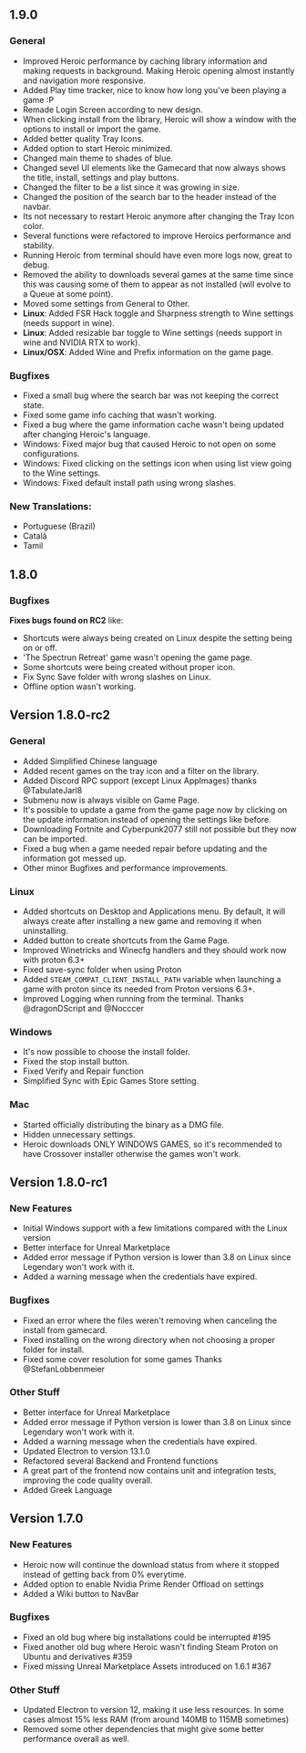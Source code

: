 ## 1.9.0

### General
- Improved Heroic performance by caching library information and making requests in background. Making Heroic opening almost instantly and navigation more responsive.
- Added Play time tracker, nice to know how long you've been playing a game :P
- Remade Login Screen according to new design.
- When clicking install from the library, Heroic will show a window with the options to install or import the game.
- Added better quality Tray Icons.
- Added option to start Heroic minimized.
- Changed main theme to shades of blue.
- Changed sevel UI elements like the Gamecard that now always shows the title, install, settings and play buttons.
- Changed the filter to be a list since it was growing in size.
- Changed the position of the search bar to the header instead of the navbar.
- Its not necessary to restart Heroic anymore after changing the Tray Icon color.
- Several functions were refactored to improve Heroics performance and stability.
- Running Heroic from terminal should have even more logs now, great to debug.
- Removed the ability to downloads several games at the same time since this was causing some of them to appear as not installed (will evolve to a Queue at some point).
- Moved some settings from General to Other.
- **Linux**: Added FSR Hack toggle and Sharpness strength to Wine settings (needs support in wine).
- **Linux**: Added resizable bar toggle to Wine settings (needs support in wine and NVIDIA RTX to work).
- **Linux/OSX**: Added Wine and Prefix information on the game page.

### Bugfixes
- Fixed a small bug where the search bar was not keeping the correct state.
- Fixed some game info caching that wasn't working.
- Fixed a bug where the game information cache wasn't being updated after changing Heroic's language.
- Windows: Fixed major bug that caused Heroic to not open on some configurations.
- Windows: Fixed clicking on the settings icon when using list view going to the Wine settings.
- Windows: Fixed default install path using wrong slashes.

### New Translations:
- Portuguese (Brazil)
- Catalã
- Tamil

## 1.8.0

### Bugfixes
**Fixes bugs found on RC2** like:
- Shortcuts were always being created on Linux despite the setting being on or off.
- 'The Spectrun Retreat' game wasn't opening the game page.
- Some shortcuts were being created without proper icon.
- Fix Sync Save folder with wrong slashes on Linux.
- Offline option wasn't working.

## Version 1.8.0-rc2

### General
- Added Simplified Chinese language
- Added recent games on the tray icon and a filter on the library.
- Added Discord RPC support (except Linux AppImages)  thanks @TabulateJarl8 
- Submenu now is always visible on Game Page. 
- It's possible to update a game from the game page now by clicking on the update information instead of opening the settings like before.
- Downloading Fortnite and Cyberpunk2077 still not possible but they now can be imported.
- Fixed a bug when a game needed repair before updating and the information got messed up.
- Other minor Bugfixes and performance improvements.

### Linux
- Added shortcuts on Desktop and Applications menu. By default, it will always create after installing a new game and removing it when uninstalling. 
- Added button to create shortcuts from the Game Page.
- Improved Winetricks and Winecfg handlers and they should work now with proton 6.3+
- Fixed save-sync folder when using Proton
- Added `STEAM_COMPAT_CLIENT_INSTALL_PATH` variable when launching a game with proton since its needed from Proton versions 6.3+.
- Improved Logging when running from the terminal. Thanks @dragonDScript  and @Nocccer 

### Windows
- It's now possible to choose the install folder.
- Fixed the stop install button. 
- Fixed Verify and Repair function
- Simplified Sync with Epic Games Store setting.

### Mac
- Started officially distributing the binary as a DMG file.
- Hidden unnecessary settings.
- Heroic downloads ONLY WINDOWS GAMES, so it's recommended to have Crossover installer otherwise the games won't work.

## Version 1.8.0-rc1

### New Features
- Initial Windows support with a few limitations compared with the Linux version
- Better interface for Unreal Marketplace
- Added error message if Python version is lower than 3.8 on Linux since Legendary won't work with it.
- Added a warning message when the credentials have expired.

### Bugfixes
- Fixed an error where the files weren't removing when canceling the install from gamecard.
- Fixed installing on the wrong directory when not choosing a proper folder for install.
- Fixed some cover resolution for some games Thanks @StefanLobbenmeier 

### Other Stuff
- Better interface for Unreal Marketplace
- Added error message if Python version is lower than 3.8 on Linux since Legendary won't work with it.
- Added a warning message when the credentials have expired.
- Updated Electron to version 13.1.0
- Refactored several Backend and Frontend functions
- A great part of the frontend now contains unit and integration tests, improving the code quality overall.
- Added Greek Language

## Version 1.7.0

### New Features
- Heroic now will continue the download status from where it stopped instead of getting back from 0% everytime.
- Added option to enable Nvidia Prime Render Offload on settings
- Added a Wiki button to NavBar

### Bugfixes
- Fixed an old bug where big installations could be interrupted #195
- Fixed another old bug where Heroic wasn't finding Steam Proton on Ubuntu and derivatives #359
- Fixed missing Unreal Marketplace Assets introduced on 1.6.1 #367

### Other Stuff
- Updated Electron to version 12, making it use less resources. In some cases almost 15% less RAM (from around 140MB to 115MB sometimes)
- Removed some other dependencies that might give some better performance overall as well.